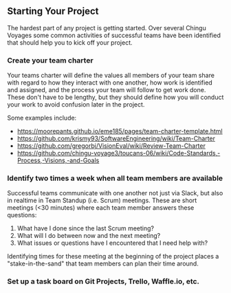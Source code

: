 ## Starting Your Project
The hardest part of any project is getting started. Over several Chingu Voyages some common activities of successful teams have been identified that should help you to kick off your project. 

### Create your team charter
Your teams charter will define the values all members of your team share with regard to how they interact with one another, how work is identified and assigned, and the process your team will follow to get work done. These don't have to be lengthy, but they should define how you will conduct your work to avoid confusion later in the project. 

Some examples include:

- https://moorepants.github.io/eme185/pages/team-charter-template.html
- https://github.com/krismy93/SoftwareEngineering/wiki/Team-Charter
- https://github.com/gregorbj/VisionEval/wiki/Review-Team-Charter
- https://github.com/chingu-voyage3/toucans-06/wiki/Code-Standards,-Process,-Visions,-and-Goals

### Identify two times a week when all team members are available
Successful teams communicate with one another not just via Slack, but also in realtime in Team Standup (i.e. Scrum) meetings. These are short meetings (<30 minutes) where each team member answers these questions:

1. What have I done since the last Scrum meeting?
2. What will I do between now and the next meeting?
3. What issues or questions have I encountered that I need help with?

Identifying times for these meeting at the beginning of the project places a "stake-in-the-sand" that team members can plan their time around.

### Set up a task board on Git Projects, Trello, Waffle.io, etc.

